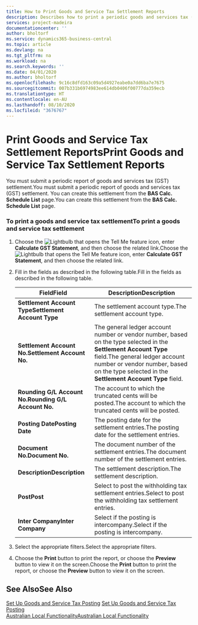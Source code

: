 ```yaml
---
title: How to Print Goods and Service Tax Settlement Reports
description: Describes how to print a periodic goods and services tax (GST) settlement.
services: project-madeira
documentationcenter: ''
author: bholtorf
ms.service: dynamics365-business-central
ms.topic: article
ms.devlang: na
ms.tgt_pltfrm: na
ms.workload: na
ms.search.keywords: ''
ms.date: 04/01/2020
ms.author: bholtorf
ms.openlocfilehash: 9c16c8dfd163c09a5d4927eabe0a7dd6ba7e7675
ms.sourcegitcommit: 007b331b6974983ee614db0406f00777da359ecb
ms.translationtype: HT
ms.contentlocale: en-AU
ms.lasthandoff: 08/10/2020
ms.locfileid: "3676767"
---
```

# <a name="print-goods-and-service-tax-settlement-reports"></a><span data-ttu-id="0c3da-103">Print Goods and Service Tax Settlement Reports</span><span class="sxs-lookup"><span data-stu-id="0c3da-103">Print Goods and Service Tax Settlement Reports</span></span>
<span data-ttu-id="0c3da-104">You must submit a periodic report of goods and services tax (GST) settlement.</span><span class="sxs-lookup"><span data-stu-id="0c3da-104">You must submit a periodic report of goods and services tax (GST) settlement.</span></span> <span data-ttu-id="0c3da-105">You can create this settlement from the **BAS Calc. Schedule List** page.</span><span class="sxs-lookup"><span data-stu-id="0c3da-105">You can create this settlement from the **BAS Calc. Schedule List** page.</span></span>  


### <a name="to-print-a-goods-and-service-tax-settlement"></a><span data-ttu-id="0c3da-106">To print a goods and service tax settlement</span><span class="sxs-lookup"><span data-stu-id="0c3da-106">To print a goods and service tax settlement</span></span>  
1.  <span data-ttu-id="0c3da-107">Choose the ![Lightbulb that opens the Tell Me feature](../../media/ui-search/search_small.png "Tell me what you want to do") icon, enter **Calculate GST Statement**, and then choose the related link.</span><span class="sxs-lookup"><span data-stu-id="0c3da-107">Choose the ![Lightbulb that opens the Tell Me feature](../../media/ui-search/search_small.png "Tell me what you want to do") icon, enter **Calculate GST Statement**, and then choose the related link.</span></span>  
2. <span data-ttu-id="0c3da-108">Fill in the fields as described in the following table.</span><span class="sxs-lookup"><span data-stu-id="0c3da-108">Fill in the fields as described in the following table.</span></span>  

    |<span data-ttu-id="0c3da-109">Field</span><span class="sxs-lookup"><span data-stu-id="0c3da-109">Field</span></span>|<span data-ttu-id="0c3da-110">Description</span><span class="sxs-lookup"><span data-stu-id="0c3da-110">Description</span></span>|  
    |---------------------------------|---------------------------------------|  
    |<span data-ttu-id="0c3da-111">**Settlement Account Type**</span><span class="sxs-lookup"><span data-stu-id="0c3da-111">**Settlement Account Type**</span></span>|<span data-ttu-id="0c3da-112">The settlement account type.</span><span class="sxs-lookup"><span data-stu-id="0c3da-112">The settlement account type.</span></span>|  
    |<span data-ttu-id="0c3da-113">**Settlement Account No.**</span><span class="sxs-lookup"><span data-stu-id="0c3da-113">**Settlement Account No.**</span></span>|<span data-ttu-id="0c3da-114">The general ledger account number or vendor number, based on the type selected in the **Settlement Account Type** field.</span><span class="sxs-lookup"><span data-stu-id="0c3da-114">The general ledger account number or vendor number, based on the type selected in the **Settlement Account Type** field.</span></span>|  
    |<span data-ttu-id="0c3da-115">**Rounding G/L Account No.**</span><span class="sxs-lookup"><span data-stu-id="0c3da-115">**Rounding G/L Account No.**</span></span>|<span data-ttu-id="0c3da-116">The account to which the truncated cents will be posted.</span><span class="sxs-lookup"><span data-stu-id="0c3da-116">The account to which the truncated cents will be posted.</span></span>|  
    |<span data-ttu-id="0c3da-117">**Posting Date**</span><span class="sxs-lookup"><span data-stu-id="0c3da-117">**Posting Date**</span></span>|<span data-ttu-id="0c3da-118">The posting date for the settlement entries.</span><span class="sxs-lookup"><span data-stu-id="0c3da-118">The posting date for the settlement entries.</span></span>|  
    |<span data-ttu-id="0c3da-119">**Document No.**</span><span class="sxs-lookup"><span data-stu-id="0c3da-119">**Document No.**</span></span>|<span data-ttu-id="0c3da-120">The document number of the settlement entries.</span><span class="sxs-lookup"><span data-stu-id="0c3da-120">The document number of the settlement entries.</span></span>|  
    |<span data-ttu-id="0c3da-121">**Description**</span><span class="sxs-lookup"><span data-stu-id="0c3da-121">**Description**</span></span>|<span data-ttu-id="0c3da-122">The settlement description.</span><span class="sxs-lookup"><span data-stu-id="0c3da-122">The settlement description.</span></span>|  
    |<span data-ttu-id="0c3da-123">**Post**</span><span class="sxs-lookup"><span data-stu-id="0c3da-123">**Post**</span></span>|<span data-ttu-id="0c3da-124">Select to post the withholding tax settlement entries.</span><span class="sxs-lookup"><span data-stu-id="0c3da-124">Select to post the withholding tax settlement entries.</span></span>|  
    |<span data-ttu-id="0c3da-125">**Inter Company**</span><span class="sxs-lookup"><span data-stu-id="0c3da-125">**Inter Company**</span></span>|<span data-ttu-id="0c3da-126">Select if the posting is intercompany.</span><span class="sxs-lookup"><span data-stu-id="0c3da-126">Select if the posting is intercompany.</span></span>|  

3. <span data-ttu-id="0c3da-127">Select the appropriate filters.</span><span class="sxs-lookup"><span data-stu-id="0c3da-127">Select the appropriate filters.</span></span>  
4. <span data-ttu-id="0c3da-128">Choose the **Print** button to print the report, or choose the **Preview** button to view it on the screen.</span><span class="sxs-lookup"><span data-stu-id="0c3da-128">Choose the **Print** button to print the report, or choose the **Preview** button to view it on the screen.</span></span>  

## <a name="see-also"></a><span data-ttu-id="0c3da-129">See Also</span><span class="sxs-lookup"><span data-stu-id="0c3da-129">See Also</span></span>  
<span data-ttu-id="0c3da-130">[Set Up Goods and Service Tax Posting](how-to-set-up-goods-and-service-tax-posting.md) </span><span class="sxs-lookup"><span data-stu-id="0c3da-130">[Set Up Goods and Service Tax Posting](how-to-set-up-goods-and-service-tax-posting.md) </span></span>  
[<span data-ttu-id="0c3da-131">Australian Local Functionality</span><span class="sxs-lookup"><span data-stu-id="0c3da-131">Australian Local Functionality</span></span>](australia-local-functionality.md)  
